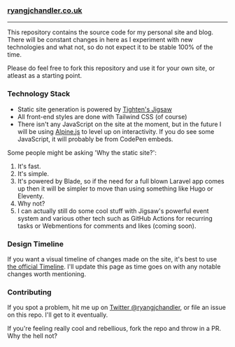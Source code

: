 ### [ryangjchandler.co.uk](https://ryangjchandler.co.uk)

---

This repository contains the source code for my personal site and blog. There will be constant changes in here as I experiment with new technologies and what not, so do not expect it to be stable 100% of the time.

Please do feel free to fork this repository and use it for your own site, or atleast as a starting point.

### Technology Stack

* Static site generation is powered by [Tighten's Jigsaw](https://jigsaw.tighten.co/)
* All front-end styles are done with Tailwind CSS (of course)
* There isn't any JavaScript on the site at the moment, but in the future I will be using [Alpine.js](https://github.com/alpinejs/alpine) to level up on interactivity. If you do see some JavaScript, it will probably be from CodePen embeds.

Some people might be asking 'Why the static site?':

1. It's fast.
2. It's simple.
3. It's powered by Blade, so if the need for a full blown Laravel app comes up then it will be simpler to move than using something like Hugo or Eleventy.
4. Why not?
5. I can actually still do some cool stuff with Jigsaw's powerful event system and various other tech such as GitHub Actions for recurring tasks or Webmentions for comments and likes (coming soon).

### Design Timeline

If you want a visual timeline of changes made on the site, it's best to use [the official Timeline](https://ryangjchandler.co.uk/timeline). I'll update this page as time goes on with any notable changes worth mentioning.

### Contributing

If you spot a problem, hit me up on [Twitter @ryangjchandler](https://twitter.com/ryangjchandler), or file an issue on this repo. I'll get to it eventually.

If you're feeling really cool and rebellious, fork the repo and throw in a PR. Why the hell not?
